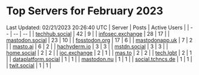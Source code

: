 # Top Servers for February 2023
Last Updated: 02/21/2023 20:26:40 UTC
| Server | Posts | Active Users |
| -- | -- | -- |
| [techhub.social](https://techhub.social/tags/PowerShell) | 42 | 9 |
| [infosec.exchange](https://infosec.exchange/tags/PowerShell) | 28 | 17 |
| [mastodon.social](https://mastodon.social/tags/PowerShell) | 23 | 10 |
| [fosstodon.org](https://fosstodon.org/tags/PowerShell) | 17 | 6 |
| [mastodonapp.uk](https://mastodonapp.uk/tags/PowerShell) | 7 | 2 |
| [masto.ai](https://masto.ai/tags/PowerShell) | 6 | 2 |
| [hachyderm.io](https://hachyderm.io/tags/PowerShell) | 3 | 3 |
| [mstdn.social](https://mstdn.social/tags/PowerShell) | 3 | 3 |
| [home.social](https://home.social/tags/PowerShell) | 2 | 2 |
| [ioc.exchange](https://ioc.exchange/tags/PowerShell) | 2 | 1 |
| [mas.to](https://mas.to/tags/PowerShell) | 2 | 2 |
| [tech.lgbt](https://tech.lgbt/tags/PowerShell) | 2 | 1 |
| [dataplatform.social](https://dataplatform.social/tags/PowerShell) | 1 | 1 |
| [mastodon.nu](https://mastodon.nu/tags/PowerShell) | 1 | 1 |
| [social.tchncs.de](https://social.tchncs.de/tags/PowerShell) | 1 | 1 |
| [twit.social](https://twit.social/tags/PowerShell) | 1 | 1 |
